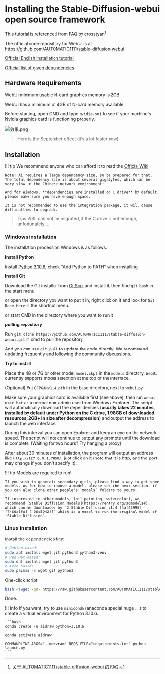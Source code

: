 # Installing the Stable-Diffusion-webui open source framework

This tutorial is referenced from [FAQ](https://gist.github.com/crosstyan/f912612f4c26e298feec4a2924c41d99#prompt-editingmixing) by crosstyan[^2]

The official code repository for WebUi is at https://github.com/AUTOMATIC1111/stable-diffusion-webui

[Official English installation tutorial](https://github.com/AUTOMATIC1111/stable-diffusion-webui#installation-and-running)

[Official list of given dependencies](https://github.com/AUTOMATIC1111/stable-diffusion-webui/wiki/Dependencies)


## Hardware Requirements

WebUi minimum usable N-card graphics memory is 2GB

WebUi has a minimum of 4GB of N-card memory available


Before starting, open CMD and type `nvidia-smi` to see if your machine's Nvidia graphics card is functioning properly.

![效果.png](https://s1.ax1x.com/2022/10/10/xtdNNR.png)
>Here is the September effect (it's a lot faster now)


## Installation

!!! tip
    We recommend anyone who can afford it to read the [Official Wiki](https://github.com/AUTOMATIC1111/stable-diffusion-webui/wiki).

    Note! Ai requires a large dependency size, so be prepared for that. The total dependency size is about several gigabytes, which can be very slow in the Chinese network environment!

    And for Windows, **dependencies are installed on C drive** by default, please make sure you have enough space.

    It is not recommended to use the integration package, it will cause difficulties to upgrade.

>Tips:WSL can not be migrated, if the C drive is not enough, unfortunately....



### **Windows installation**

The installation process on Windows is as follows.

**Install Python**

Install [Python 3.10.6](https://www.python.org/downloads/windows/), check "Add Python to PATH" when installing


**Install Git**

Download the Git installer from [GitScm](https://git-scm.com/download/win) and install it, then find `git bash` in the start menu

or open the directory you want to put it in, right click on it and look for `Git Base Here` in the shortcut menu.

or start CMD in the directory where you want to run it


**pulling repository**


Run `git clone https://github.com/AUTOMATIC1111/stable-diffusion-webui.git` in cmd to pull the repository.

And you can use `git pull` to update the code directly. We recommend updating frequently and following the community discussions.


**Try to install**

Place the 4G or 7G or other model `model.ckpt` in the `models` directory, `WebUi` currently supports model selection at the top of the interface.

(Optional) Put `GFPGANv1.4.pth` in the base directory, next to `webui.py`

Make sure your graphics card is available first (see above), then run `webui-user.bat` as a normal non-admin user from Windows Explorer. The script will automatically download the dependencies (**usually takes 22 minutes, installed by default under Python on the C drive, 1.98GB of downloaded resources, 2GB+ in size after decompression**) and output the address to launch the web interface.

During this interval you can open Explorer and keep an eye on the network speed. The script will not continue to output any prompts until the download is complete. (Waiting for two hours? Try hanging a proxy)

After about 30 minutes of installation, the program will output an address like `http://127.0.0.1:7860/`, just click on it (note that it is http, and the port may change if you don't specify it).




!!! tip
    Models are required to run!

    If you wish to generate secondary girls, please find a way to get some models. As for how to choose a model, please see the next section. If you can also clone other people's `models` folders to yours.

    If interested in other models, (oil painting, watercolor), we recommend [Stable Diffusion Models](https://rentry.org/sdmodels#), which can be downloaded by `2.Stable Diffusion v1.4 [4af45990] [7460a6fa] [ 06c50424]` which is a model to run the original model of `Stable Diffusion`.


### Linux installation

Install the dependencies first

```bash
# Debian-based:
sudo apt install wget git python3 python3-venv
# Red Hat-based:
sudo dnf install wget git python3
# Arch-based:
sudo pacman -S wget git python3
```

One-click script

```bash
bash <(wget -qO- https://raw.githubusercontent.com/AUTOMATIC1111/stable-diffusion-webui/master/webui.sh)
```

Done.


!!! info
    If you want, try to use `miniconda` (anaconda special huge ....) to create a virtual environment for Python 3.10.6.


    ```bash
    conda create -n aidraw python=3.10.6

    conda activate aidraw

    COMMANDLINE_ARGS="--medvram" REQS_FILE="requirements.txt" python launch.py
    ```
[^2]:[关于 AUTOMATIC1111 /stable-diffusion-webui 的 FAQ:](https://gist.github.com/crosstyan/f912612f4c26e298feec4a2924c41d99)

